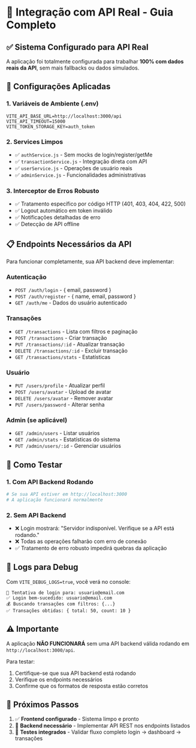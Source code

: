 # 🔗 Integração com API Real - Guia Completo

## ✅ **Sistema Configurado para API Real**

A aplicação foi totalmente configurada para trabalhar **100% com dados reais da API**, sem mais fallbacks ou dados simulados.

## 🚀 **Configurações Aplicadas**

### 1. **Variáveis de Ambiente (.env)**
```properties
VITE_API_BASE_URL=http://localhost:3000/api
VITE_API_TIMEOUT=15000
VITE_TOKEN_STORAGE_KEY=auth_token
```

### 2. **Services Limpos**
- ✅ `authService.js` - Sem mocks de login/register/getMe
- ✅ `transactionService.js` - Integração direta com API
- ✅ `userService.js` - Operações de usuário reais
- ✅ `adminService.js` - Funcionalidades administrativas

### 3. **Interceptor de Erros Robusto**
- ✅ Tratamento específico por código HTTP (401, 403, 404, 422, 500)
- ✅ Logout automático em token inválido
- ✅ Notificações detalhadas de erro
- ✅ Detecção de API offline

## 📋 **Endpoints Necessários da API**

Para funcionar completamente, sua API backend deve implementar:

### **Autenticação**
- `POST /auth/login` - { email, password }
- `POST /auth/register` - { name, email, password }
- `GET /auth/me` - Dados do usuário autenticado

### **Transações**
- `GET /transactions` - Lista com filtros e paginação
- `POST /transactions` - Criar transação
- `PUT /transactions/:id` - Atualizar transação
- `DELETE /transactions/:id` - Excluir transação
- `GET /transactions/stats` - Estatísticas

### **Usuário**
- `PUT /users/profile` - Atualizar perfil
- `POST /users/avatar` - Upload de avatar
- `DELETE /users/avatar` - Remover avatar
- `PUT /users/password` - Alterar senha

### **Admin (se aplicável)**
- `GET /admin/users` - Listar usuários
- `GET /admin/stats` - Estatísticas do sistema
- `PUT /admin/users/:id` - Gerenciar usuários

## 🔄 **Como Testar**

### 1. **Com API Backend Rodando**
```bash
# Se sua API estiver em http://localhost:3000
# A aplicação funcionará normalmente
```

### 2. **Sem API Backend**
- ❌ Login mostrará: "Servidor indisponível. Verifique se a API está rodando."
- ❌ Todas as operações falharão com erro de conexão
- ✅ Tratamento de erro robusto impedirá quebras da aplicação

## 🔧 **Logs para Debug**

Com `VITE_DEBUG_LOGS=true`, você verá no console:
```
🔐 Tentativa de login para: usuario@email.com
✅ Login bem-sucedido: usuario@email.com
💰 Buscando transações com filtros: {...}
✅ Transações obtidas: { total: 50, count: 10 }
```

## ⚠️ **Importante**

A aplicação **NÃO FUNCIONARÁ** sem uma API backend válida rodando em `http://localhost:3000/api`. 

Para testar:
1. Certifique-se que sua API backend está rodando
2. Verifique os endpoints necessários
3. Confirme que os formatos de resposta estão corretos

## 🎯 **Próximos Passos**

1. ✅ **Frontend configurado** - Sistema limpo e pronto
2. 🔄 **Backend necessário** - Implementar API REST nos endpoints listados
3. 🧪 **Testes integrados** - Validar fluxo completo login → dashboard → transações